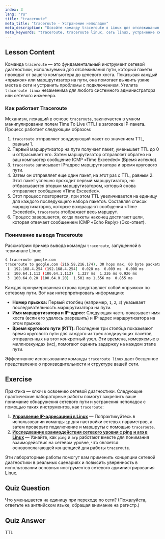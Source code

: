 ```yaml
---
index: 3
lang: "ru"
title: "traceroute"
meta_title: "traceroute - Устранение неполадок"
meta_description: "Освойте команду traceroute в Linux для отслеживания сетевых маршрутов и устранения проблем с подключением. Это руководство объясняет, как traceroute использует TTL для отображения пути, который проходят пакеты до места назначения."
meta_keywords: "traceroute, traceroute linux, сеть linux, устранение сетевых неполадок, TTL, маршрутизация пакетов, команды linux, для начинающих, руководство"
---
```


## Lesson Content

Команда `traceroute` — это фундаментальный инструмент сетевой диагностики, используемый для отслеживания пути, который пакеты проходят от вашего компьютера до целевого хоста. Показывая каждый «прыжок» или маршрутизатор на пути, она помогает выявить узкие места в сети и устранить проблемы с подключением. Утилита `traceroute linux` незаменима для любого системного администратора или сетевого инженера.

### Как работает Traceroute

Механизм, лежащий в основе `traceroute`, заключается в умном манипулировании полем Time To Live (TTL) в заголовке IP-пакета. Процесс работает следующим образом:

1.  `traceroute` отправляет зондирующий пакет со значением TTL, равным 1.
2.  Первый маршрутизатор на пути получает пакет, уменьшает TTL до 0 и отбрасывает его. Затем маршрутизатор отправляет обратно на ваш компьютер сообщение ICMP «Time Exceeded» (Время истекло).
3.  `traceroute` записывает IP-адрес маршрутизатора и время кругового пути.
4.  Затем он отправляет еще один пакет, на этот раз с TTL, равным 2. Этот пакет успешно проходит первый маршрутизатор, но отбрасывается вторым маршрутизатором, который снова отправляет сообщение «Time Exceeded».
5.  Этот процесс повторяется, при этом TTL увеличивается на единицу для каждого последующего набора пакетов. Составляя список маршрутизаторов, которые возвращают сообщения «Time Exceeded», `traceroute` отображает весь маршрут.
6.  Процесс завершается, когда пакеты наконец достигают цели, которая отвечает сообщением ICMP «Echo Reply» (Эхо-ответ).

### Понимание вывода Traceroute

Рассмотрим пример вывода команды `traceroute`, запущенной в терминале Linux:

```bash
$ traceroute google.com
traceroute to google.com (216.58.216.174), 30 hops max, 60 byte packets
 1  192.168.4.254 (192.168.4.254)  0.028 ms  0.009 ms  0.008 ms
 2  100.64.1.113 (100.64.1.113)  1.227 ms  1.226 ms 0.920 ms
 3  100.64.0.20 (100.64.0.20)  1.501 ms 1.556 ms  0.855 ms
```

Каждая пронумерованная строка представляет собой «прыжок» по сетевому пути. Вот как интерпретировать информацию:

- **Номер прыжка:** Первый столбец (например, `1`, `2`, `3`) указывает последовательность маршрутизатора на пути.
- **Имя маршрутизатора и IP-адрес:** Следующая часть показывает имя хоста (если его удалось разрешить) и IP-адрес маршрутизатора на этом прыжке.
- **Время кругового пути (RTT):** Последние три столбца показывают время кругового пути для каждого из трех зондирующих пакетов, отправленных на этот конкретный узел. Эти времена, измеряемые в миллисекундах (мс), помогают оценить задержку на каждом этапе пути.

Эффективное использование команды `traceroute linux` дает бесценное представление о производительности и структуре вашей сети.

## Exercise

Практика — ключ к освоению сетевой диагностики. Следующие практические лабораторные работы помогут закрепить ваше понимание обнаружения сетевого пути и устранения неполадок с помощью таких инструментов, как `traceroute`:

1.  **[Управление IP-адресацией в Linux](https://labex.io/ru/labs/comptia-manage-ip-addressing-in-linux-592736)** — Попрактикуйтесь в использовании команды `ip` для настройки сетевых параметров, а затем проверьте подключение и маршруты с помощью `traceroute`.
2.  **[Исследование взаимодействия сетевого уровня с ping и arp в Linux](https://labex.io/ru/labs/comptia-explore-network-layer-interaction-with-ping-and-arp-in-linux-592746)** — Узнайте, как `ping` и `arp` работают вместе для понимания взаимодействия на сетевом уровне, что является основополагающей концепцией для работы `traceroute`.

Эти лабораторные работы помогут вам применить концепции сетевой диагностики в реальных сценариях и повысить уверенность в использовании основных инструментов сетевого администрирования Linux.

## Quiz Question

Что уменьшается на единицу при переходе по сети? (Пожалуйста, ответьте на английском языке, обращая внимание на регистр.)

## Quiz Answer

TTL
